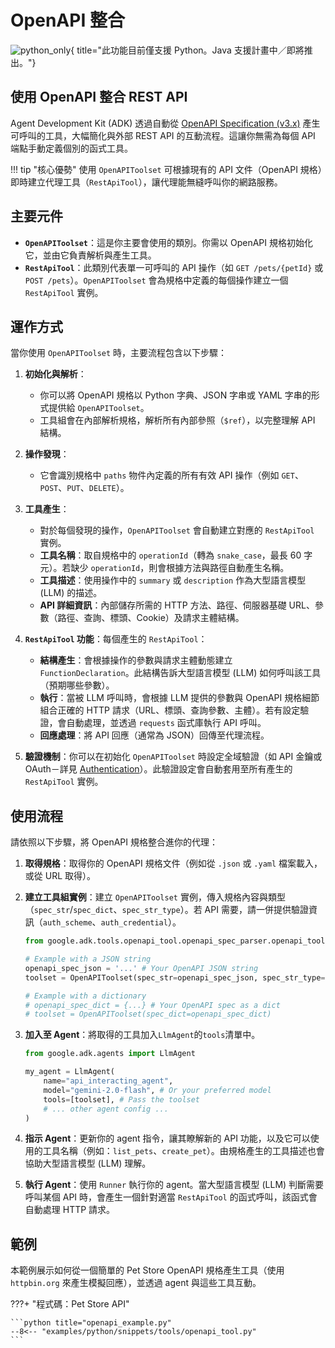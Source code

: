 # OpenAPI 整合

![python_only](https://img.shields.io/badge/Currently_supported_in-Python-blue){ title="此功能目前僅支援 Python。Java 支援計畫中／即將推出。"}

## 使用 OpenAPI 整合 REST API

Agent Development Kit (ADK) 透過自動從 [OpenAPI Specification (v3.x)](https://swagger.io/specification/) 產生可呼叫的工具，大幅簡化與外部 REST API 的互動流程。這讓你無需為每個 API 端點手動定義個別的函式工具。

!!! tip "核心優勢"
    使用 `OpenAPIToolset` 可根據現有的 API 文件（OpenAPI 規格）即時建立代理工具（`RestApiTool`），讓代理能無縫呼叫你的網路服務。

## 主要元件

* **`OpenAPIToolset`**：這是你主要會使用的類別。你需以 OpenAPI 規格初始化它，並由它負責解析與產生工具。
* **`RestApiTool`**：此類別代表單一可呼叫的 API 操作（如 `GET /pets/{petId}` 或 `POST /pets`）。`OpenAPIToolset` 會為規格中定義的每個操作建立一個 `RestApiTool` 實例。

## 運作方式

當你使用 `OpenAPIToolset` 時，主要流程包含以下步驟：

1. **初始化與解析**：
    * 你可以將 OpenAPI 規格以 Python 字典、JSON 字串或 YAML 字串的形式提供給 `OpenAPIToolset`。
    * 工具組會在內部解析規格，解析所有內部參照（`$ref`），以完整理解 API 結構。

2. **操作發現**：
    * 它會識別規格中 `paths` 物件內定義的所有有效 API 操作（例如 `GET`、`POST`、`PUT`、`DELETE`）。

3. **工具產生**：
    * 對於每個發現的操作，`OpenAPIToolset` 會自動建立對應的 `RestApiTool` 實例。
    * **工具名稱**：取自規格中的 `operationId`（轉為 `snake_case`，最長 60 字元）。若缺少 `operationId`，則會根據方法與路徑自動產生名稱。
    * **工具描述**：使用操作中的 `summary` 或 `description` 作為大型語言模型 (LLM) 的描述。
    * **API 詳細資訊**：內部儲存所需的 HTTP 方法、路徑、伺服器基礎 URL、參數（路徑、查詢、標頭、Cookie）及請求主體結構。

4. **`RestApiTool` 功能**：每個產生的 `RestApiTool`：
    * **結構產生**：會根據操作的參數與請求主體動態建立 `FunctionDeclaration`。此結構告訴大型語言模型 (LLM) 如何呼叫該工具（預期哪些參數）。
    * **執行**：當被 LLM 呼叫時，會根據 LLM 提供的參數與 OpenAPI 規格細節組合正確的 HTTP 請求（URL、標頭、查詢參數、主體）。若有設定驗證，會自動處理，並透過 `requests` 函式庫執行 API 呼叫。
    * **回應處理**：將 API 回應（通常為 JSON）回傳至代理流程。

5. **驗證機制**：你可以在初始化 `OpenAPIToolset` 時設定全域驗證（如 API 金鑰或 OAuth－詳見 [Authentication](../tools/authentication.md)）。此驗證設定會自動套用至所有產生的 `RestApiTool` 實例。

## 使用流程

請依照以下步驟，將 OpenAPI 規格整合進你的代理：

1. **取得規格**：取得你的 OpenAPI 規格文件（例如從 `.json` 或 `.yaml` 檔案載入，或從 URL 取得）。
2. **建立工具組實例**：建立 `OpenAPIToolset` 實例，傳入規格內容與類型（`spec_str`/`spec_dict`、`spec_str_type`）。若 API 需要，請一併提供驗證資訊（`auth_scheme`、`auth_credential`）。

    ```python
    from google.adk.tools.openapi_tool.openapi_spec_parser.openapi_toolset import OpenAPIToolset

    # Example with a JSON string
    openapi_spec_json = '...' # Your OpenAPI JSON string
    toolset = OpenAPIToolset(spec_str=openapi_spec_json, spec_str_type="json")

    # Example with a dictionary
    # openapi_spec_dict = {...} # Your OpenAPI spec as a dict
    # toolset = OpenAPIToolset(spec_dict=openapi_spec_dict)
    ```

3. **加入至 Agent**：將取得的工具加入`LlmAgent`的`tools`清單中。

    ```python
    from google.adk.agents import LlmAgent

    my_agent = LlmAgent(
        name="api_interacting_agent",
        model="gemini-2.0-flash", # Or your preferred model
        tools=[toolset], # Pass the toolset
        # ... other agent config ...
    )
    ```

4. **指示 Agent**：更新你的 agent 指令，讓其瞭解新的 API 功能，以及它可以使用的工具名稱（例如：`list_pets`、`create_pet`）。由規格產生的工具描述也會協助大型語言模型 (LLM) 理解。
5. **執行 Agent**：使用 `Runner` 執行你的 agent。當大型語言模型 (LLM) 判斷需要呼叫某個 API 時，會產生一個針對適當 `RestApiTool` 的函式呼叫，該函式會自動處理 HTTP 請求。

## 範例

本範例展示如何從一個簡單的 Pet Store OpenAPI 規格產生工具（使用 `httpbin.org` 來產生模擬回應），並透過 agent 與這些工具互動。

???+ "程式碼：Pet Store API"

    ```python title="openapi_example.py"
    --8<-- "examples/python/snippets/tools/openapi_tool.py"
    ```

